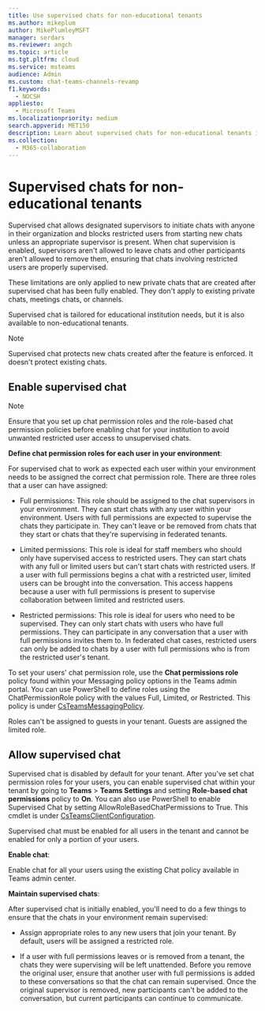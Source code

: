 ```yaml
---
title: Use supervised chats for non-educational tenants
ms.author: mikeplum
author: MikePlumleyMSFT
manager: serdars
ms.reviewer: angch
ms.topic: article
ms.tgt.pltfrm: cloud
ms.service: msteams
audience: Admin
ms.custom: chat-teams-channels-revamp
f1.keywords: 
  - NOCSH
appliesto: 
  - Microsoft Teams
ms.localizationpriority: medium
search.appverid: MET150
description: Learn about supervised chats for non-educational tenants in Microsoft Teams meetings.
ms.collection: 
  - M365-collaboration
---
```


# Supervised chats for non-educational tenants

Supervised chat allows designated supervisors to initiate chats with anyone in their organization and blocks restricted users from starting new chats unless an appropriate supervisor is present. When chat supervision is enabled, supervisors aren't allowed to leave chats and other participants aren't allowed to remove them, ensuring that chats involving restricted users are properly supervised.

These limitations are only applied to new private chats that are created after supervised chat has been fully enabled. They don't apply to existing private chats, meetings chats, or channels.

Supervised chat is tailored for educational institution needs, but it is also available to non-educational tenants.

> [!NOTE]
> Supervised chat protects new chats created after the feature is enforced. It doesn't protect existing chats.

## Enable supervised chat

> [!NOTE]
> Ensure that you set up chat permission roles and the role-based chat permission policies before enabling chat for your institution to avoid unwanted restricted user access to unsupervised chats.

**Define chat permission roles for each user in your environment**:

For supervised chat to work as expected each user within your environment needs to be assigned the correct chat permission role. There are three roles that a user can have assigned:

- Full permissions: This role should be assigned to the chat supervisors in your environment. They can start chats with any user within your environment. Users with full permissions are expected to supervise the chats they participate in. They can't leave or be removed from chats that they start or chats that they're supervising in federated tenants.

- Limited permissions: This role is ideal for staff members who should only have supervised access to restricted users. They can start chats with any full or limited users but can't start chats with restricted users. If a user with full permissions begins a chat with a restricted user, limited users can be brought into the conversation. This access happens because a user with full permissions is present to supervise collaboration between limited and restricted users.

- Restricted permissions: This role is ideal for users who need to be supervised. They can only start chats with users who have full permissions. They can participate in any conversation that a user with full permissions invites them to. In federated chat cases, restricted users can only be added to chats by a user with full permissions who is from the restricted user's tenant.

To set your users' chat permission role, use the **Chat permissions role** policy found within your Messaging policy options in the Teams admin portal. You can use PowerShell to define roles using the ChatPermissionRole policy with the values Full, Limited, or Restricted. This policy is under [CsTeamsMessagingPolicy](/powershell/module/skype/set-csteamsmessagingpolicy).

Roles can't be assigned to guests in your tenant. Guests are assigned the limited role.

## Allow supervised chat

Supervised chat is disabled by default for your tenant. After you've set chat permission roles for your users, you can enable supervised chat within your tenant by going to **Teams** \> **Teams Settings** and setting **Role-based chat permissions** policy to **On**. You can also use PowerShell to enable Supervised Chat by setting AllowRoleBasedChatPermissions to True. This cmdlet is under [CsTeamsClientConfiguration](/powershell/module/skype/set-csteamsclientconfiguration).

Supervised chat must be enabled for all users in the tenant and cannot be enabled for only a portion of your users.

**Enable chat**:

Enable chat for all your users using the existing Chat policy available in Teams admin center.

**Maintain supervised chats**:

After supervised chat is initially enabled, you'll need to do a few things to ensure that the chats in your environment remain supervised:

- Assign appropriate roles to any new users that join your tenant. By default, users will be assigned a restricted role.

- If a user with full permissions leaves or is removed from a tenant, the chats they were supervising will be left unattended. Before you remove the original user, ensure that another user with full permissions is added to these conversations so that the chat can remain supervised. Once the original supervisor is removed, new participants can't be added to the conversation, but current participants can continue to communicate.
